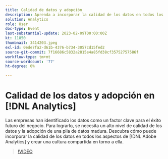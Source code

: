 ```yaml
---
title: Calidad de datos y adopción
description: Aprenda a incorporar la calidad de los datos en todos los aspectos de Adobe Analytics y a crear una cultura compartida en torno a ella.
solution: Analytics
role: User
doc-type: Event
last-substantial-update: 2023-02-09T00:00:00Z
kt: 11850
thumbnail: 3414203.jpeg
exl-id: 0ede7fa2-d61b-4376-b734-3057cd15fed2
source-git-commit: 7f16686c5832a2815e4a85fd38cf35752757586f
workflow-type: tm+mt
source-wordcount: '77'
ht-degree: 0%

---
```


# Calidad de los datos y adopción en [!DNL Analytics]

Las empresas han identificado los datos como un factor clave para el éxito futuro del negocio. Para lograrlo, se necesita un alto nivel de calidad de los datos y la adopción de una pila de datos madura. Descubra cómo puede incorporar la calidad de los datos en todos los aspectos de [!DNL Adobe Analytics] y crear una cultura compartida en torno a ella.

>[!VIDEO](https://video.tv.adobe.com/v/3414203/?quality=12&learn=on)
